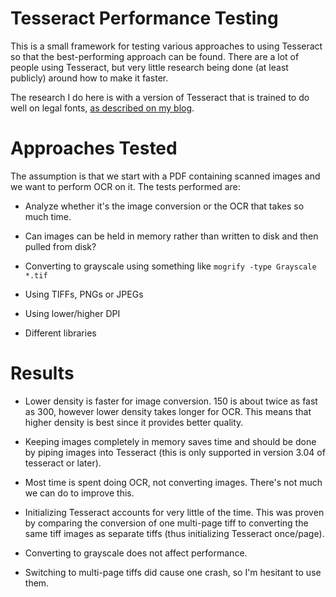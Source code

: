 # Tesseract Performance Testing

This is a small framework for testing various approaches to using Tesseract so that the best-performing approach can be found. There are a lot of people using Tesseract, but very little research being done (at least publicly) around how to make it faster. 

The research I do here is with a version of Tesseract that is trained to do well on legal fonts, [as described on my blog][tess].

# Approaches Tested

The assumption is that we start with a PDF containing scanned images and we want to perform OCR on it. The tests performed are:

 - Analyze whether it's the image conversion or the OCR that takes so much time.
   
 - Can images can be held in memory rather than written to disk and then pulled from disk?

 - Converting to grayscale using something like `mogrify -type Grayscale *.tif`

 - Using TIFFs, PNGs or JPEGs
 
 - Using lower/higher DPI
 
 - Different libraries


# Results

 - Lower density is faster for image conversion. 150 is about twice as fast as 300, however lower density takes longer for OCR. This means that higher density is best since it provides better quality.
 
 - Keeping images completely in memory saves time and should be done by piping images into Tesseract (this is only supported in version 3.04 of tesseract or later).
 
 - Most time is spent doing OCR, not converting images. There's not much we can do to improve this.
 
 - Initializing Tesseract accounts for very little of the time. This was proven by comparing the conversion of one multi-page tiff to converting the same tiff images as separate tiffs (thus initializing Tesseract once/page).

 - Converting to grayscale does not affect performance.
 
 - Switching to multi-page tiffs did cause one crash, so I'm hesitant to use them. 
 

[tess]: http://michaeljaylissner.com/posts/2012/02/11/adding-new-fonts-to-tesseract-3-ocr-engine/
